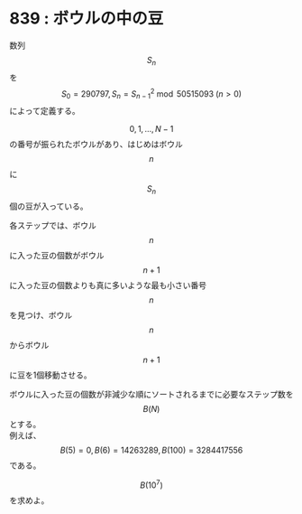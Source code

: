 # 839 : ボウルの中の豆

数列 $$S_n$$ を $$S_0=290797, S_n={S_{n-1}}^2 \bmod 50515093 \; (n>0)$$ によって定義する。

$$0, 1, \dots, N-1$$ の番号が振られたボウルがあり、はじめはボウル $$n$$ に $$S_n$$ 個の豆が入っている。

各ステップでは、ボウル $$n$$ に入った豆の個数がボウル $$n+1$$ に入った豆の個数よりも真に多いような最も小さい番号 $$n$$ を見つけ、ボウル $$n$$ からボウル $$n+1$$ に豆を1個移動させる。

ボウルに入った豆の個数が非減少な順にソートされるまでに必要なステップ数を $$B(N)$$ とする。\
例えば、$$B(5)=0, B(6)=14263289, B(100)=3284417556$$ である。

$$B(10^7)$$ を求めよ。
